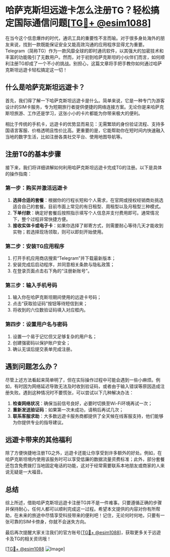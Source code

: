 # 哈萨克斯坦远遊卡怎么注册TG？轻松搞定国际通信问题[[TG💪+ @esim1088](https://t.me/s/esim1088)]

在当今这个信息爆炸的时代，通讯工具的重要性不言而喻。对于很多身处海外的朋友来说，找到一款既能保证安全又能高效沟通的应用程序显得尤为重要。Telegram（简称TG）作为一款风靡全球的即时通讯软件，以其强大的加密技术和丰富的功能吸引了无数用户。然而，对于初到哈萨克斯坦的小伙伴们而言，如何顺利注册TG却成了一个不小的挑战。别担心，这篇文章将手把手教你如何通过哈萨克斯坦远遊卡轻松搞定这一切！

## 什么是哈萨克斯坦远遊卡？

首先，我们得了解一下哈萨克斯坦远遊卡是什么。简单来说，它是一种专门为游客设计的SIM卡服务，专为短期旅行者提供便捷的网络连接方案。无论你是来哈萨克斯坦旅游、工作还是学习，这张小小的卡片都能为你带来极大的便利。

相比于传统的手机卡，远遊卡的优势显而易见：无需繁琐的身份验证流程、支持多国语言客服、价格透明且性价比高。更重要的是，它能帮助你在短时间内快速融入当地的数字生活，比如注册各类社交平台、使用地图导航等。

## 注册TG的基本步骤

接下来，我们将详细讲解如何利用哈萨克斯坦远遊卡完成TG的注册。以下是具体的操作指南：

### 第一步：购买并激活远遊卡

1. **选择合适的套餐**：根据你的行程长短和个人需求，在官网或授权经销商处挑选适合自己的套餐。目前市面上常见的有日租型、周租型以及月租型三种模式。
2. **下单付款**：确定好套餐后按照指示填写个人信息并支付费用即可。通常情况下，整个过程非常快捷方便。
3. **接收实体卡或电子卡**：如果你选择了邮寄方式，则需要耐心等待几天才能收到实物；若选择现场领取，则可以即刻开始使用。

### 第二步：安装TG应用程序

1. 打开手机应用商店搜索“Telegram”并下载最新版本；
2. 安装完成后启动程序，并同意相关条款与隐私政策；
3. 在登录页面点击右下角的“注册新账号”。

### 第三步：输入手机号码

1. 输入你在哈萨克斯坦期间使用的远遊卡号码；
2. 点击“获取验证码”按钮等待短信到来；
3. 将收到的六位数验证码填入对应框内。

### 第四步：设置用户名与密码

1. 设置一个易于记忆但又足够复杂的用户名；
2. 创建强密码以保护账户安全；
3. 确认无误后提交表单完成注册。

## 遇到问题怎么办？

尽管上述方法看起来简单明了，但在实际操作过程中可能会遇到一些小麻烦。例如，有时因为网络延迟导致无法及时收到验证码，或者由于输入错误等原因造成注册失败。遇到这种情况时不要慌张，可以尝试以下几种解决办法：

1. **检查网络状况**：确保当前信号良好，必要时切换至Wi-Fi环境再试一次；
2. **重新发送验证码**：如果第一次未成功，请稍后再试几次；
3. **联系客服求助**：大多数远遊卡服务商都提供了全天候在线客服支持，他们能够为你提供专业的指导建议。

## 远遊卡带来的其他福利

除了方便快捷地注册TG之外，远遊卡还能让你享受到许多额外的好处。例如，在哈萨克斯坦境内使用该服务时可以享受低廉的数据流量资费标准；此外，部分套餐还包含免费拨打当地固定电话的功能，这对于经常需要联系本地朋友或商家的人来说无疑是一大福音。

## 总结

综上所述，借助哈萨克斯坦远遊卡注册TG并不是一件难事。只要遵循正确的步骤并保持耐心，任何人都可以顺利完成这一过程。希望本文提供的内容对你有所帮助，在未来的旅途中尽情享受科技带来的便利吧！记住，无论何时何地，只要有一张可靠的SIM卡傍身，你就不会迷失方向。

最后再次提醒大家关注我们的官方账号[[TG💪+ @esim1088](https://t.me/s/esim1088)]，获取更多关于远遊卡及TG的相关资讯哦！

[[TG💪+ @esim1088](https://t.me/s/esim1088) ![Image](https://i.postimg.cc/4NQfJmqS/Snipaste-2025-05-13-00-14-12.png)]